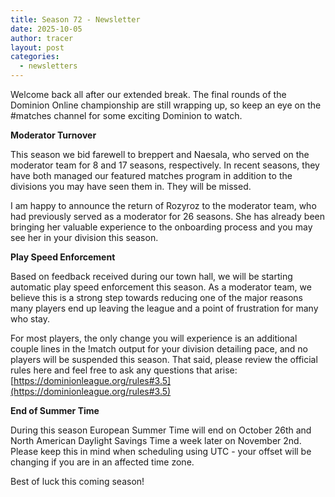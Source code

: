 ```yaml
---
title: Season 72 - Newsletter
date: 2025-10-05
author: tracer
layout: post
categories:
  - newsletters
---
```

Welcome back all after our extended break. The final rounds of the Dominion Online championship are still wrapping up, so keep an eye on the #matches channel for some exciting Dominion to watch.

**Moderator Turnover**

This season we bid farewell to breppert and Naesala, who served on the moderator team for 8 and 17 seasons, respectively. In recent seasons, they have both managed our featured matches program in addition to the divisions you may have seen them in. They will be missed.

I am happy to announce the return of Rozyroz to the moderator team, who had previously served as a moderator for 26 seasons. She has already been bringing her valuable experience to the onboarding process and you may see her in your division this season.

**Play Speed Enforcement**

Based on feedback received during our town hall, we will be starting automatic play speed enforcement this season. As a moderator team, we believe this is a strong step towards reducing one of the major reasons many players end up leaving the league and a point of frustration for many who stay. 

For most players, the only change you will experience is an additional couple lines in the !match output for your division detailing pace, and no players will be suspended this season. That said, please review the official rules here and feel free to ask any questions that arise: [https://dominionleague.org/rules#3.5](https://dominionleague.org/rules#3.5)

**End of Summer Time**

During this season European Summer Time will end on October 26th and North American Daylight Savings Time a week later on November 2nd. Please keep this in mind when scheduling using UTC - your offset will be changing if you are in an affected time zone.

Best of luck this coming season!